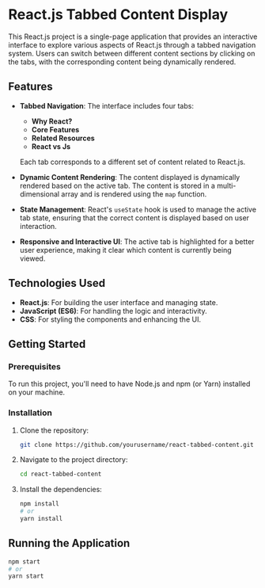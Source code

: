 # React.js Tabbed Content Display

This React.js project is a single-page application that provides an interactive interface to explore various aspects of React.js through a tabbed navigation system. Users can switch between different content sections by clicking on the tabs, with the corresponding content being dynamically rendered.

## Features

- **Tabbed Navigation**: The interface includes four tabs:
  - **Why React?**
  - **Core Features**
  - **Related Resources**
  - **React vs Js**
  
  Each tab corresponds to a different set of content related to React.js.

- **Dynamic Content Rendering**: The content displayed is dynamically rendered based on the active tab. The content is stored in a multi-dimensional array and is rendered using the `map` function.

- **State Management**: React's `useState` hook is used to manage the active tab state, ensuring that the correct content is displayed based on user interaction.

- **Responsive and Interactive UI**: The active tab is highlighted for a better user experience, making it clear which content is currently being viewed.

## Technologies Used

- **React.js**: For building the user interface and managing state.
- **JavaScript (ES6)**: For handling the logic and interactivity.
- **CSS**: For styling the components and enhancing the UI.

## Getting Started

### Prerequisites

To run this project, you'll need to have Node.js and npm (or Yarn) installed on your machine.

### Installation

1. Clone the repository:

   ```bash
   git clone https://github.com/yourusername/react-tabbed-content.git
2. Navigate to the project directory:

   ```bash
   cd react-tabbed-content
3. Install the dependencies:

   ```bash
   npm install
   # or
   yarn install
   
## Running the Application

```bash
npm start
# or
yarn start

